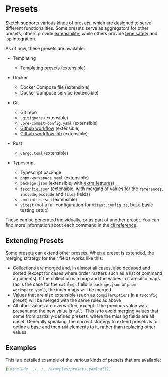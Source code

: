 # Presets

Sketch supports various kinds of presets, which are designed to serve different functionalities. Some presets serve as aggregators for other presets, others provide [extensibility](#extending-presets), while others provide [type safety](../configuration/lsp.md) and lsp integration.

As of now, these presets are available:

- Templating
    - Templating presets (extensible)

- Docker
    - Docker Compose file (extensible)
    - Docker Compose service (extensible)

- Git
    - Git repo
    - `.gitignore` (extensible)
    - `.pre-commit-config.yaml` (extensible)
    - [Github workflow](https://docs.github.com/en/actions/reference/workflows-and-actions/workflow-syntax) (extensible)
    - [Github workflow job](https://docs.github.com/en/actions/reference/workflows-and-actions/workflow-syntax#jobs) (extensible)

- Rust
    - `Cargo.toml` (extensible)

- Typescript
    - Typescript package
    - `pnpm-workspace.yaml` (extensible)
    - `package.json` (extensible, with [extra features](../ts/smart_features.md))
    - `tsconfig.json` (extensible, with merging of values for the `references`, `include`, `exclude` and `files` fields)
    - `.oxlintrc.json` (extensible)
    - `vitest` (not a full configuration for `vitest.config.ts`, but a basic testing setup)

These can be generated individually, or as part of another preset. You can find more information about each command in the [cli reference](../cli_docs.md).

## Extending Presets

Some presets can extend other presets. When a preset is extended, the merging strategy for their fields works like this:

- Collections are merged and, in almost all cases, also deduped and sorted (except for cases where order matters such as a list of command arguments). If the collection is a map and the values in it are also maps (as is the case for the `catalogs` field in `package.json` or `pnpm-workspace.yaml`), the inner maps will be merged.
- Values that are also extensible (such as `compilerOptions` in a `tsconfig` preset) will be merged with the same rules as above
- All other values are overwritten, except if the previous value was present and the new value is `null`. This is to avoid merging values that come from partially-defined presets, where the missing fields are all unset. Generally speaking, the correct strategy to extend presets is to define a base and then `add` elements to it, rather than replacing other values.

## Examples

This is a detailed example of the various kinds of presets that are available:

```yaml
{{#include ../../../examples/presets.yaml:all}}
```

